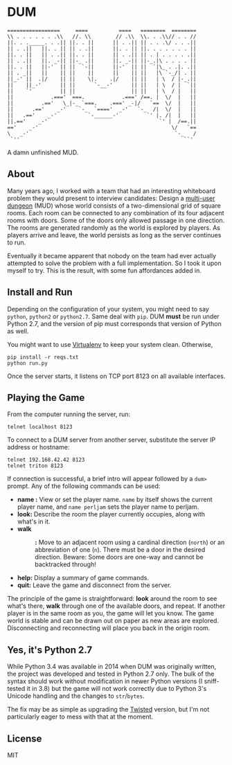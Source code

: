# DUM

    =================     ====          ====   ========  ========
    \\ . . . . . . .\\   //. \\        // .\\  \\. . .\\// . . //
    ||. . ._____. . .|| ||. . ||      || . .|| || . . .\/ . . .||
    || . .||   ||. . || || . .||      ||. . || ||. . . . . . . ||
    ||. . ||   || . .|| ||. . ||      || . .|| || . | . . . . .||
    || . .||   ||. _-|| ||-_ .||      ||. _-|| ||-_.|\ . . . . ||
    ||. . ||   ||-'  || ||  `-||      ||-'  || ||  `|\_ . .|. .||
    || . _||   ||    || ||    ||      ||    || ||   |\ `-_/| . ||
    ||_-' ||  .|/    || ||    \|.    .|/    || ||   | \  / |-_.||
    ||    ||_-'      || ||      `-__-'      || ||   | \  / |  `||
    ||    `'         || ||                  || ||   | \  / |   ||
    ||            .===' `===.            .===' /==. |  \/  |   ||
    ||         .=='   \_|-_ `===.    .===' _-|/   `==  \/  |   ||
    ||      .=='    _-'    `-_  `===='  _-'   `-_  /|  \/  |   ||
    ||   .=='    _-'          `-______-'         `' |. /|  |   ||
    ||.=='    _-'                                    `' |  /==.||
    =='    _-'                                           \/   `==
    \   _-'                                               `-_   /
     `''                                                     ``'

A damn unfinished MUD.

## About

Many years ago, I worked with a team that had an interesting whiteboard problem they would present to interview candidates: Design a [multi-user dungeon](https://en.wikipedia.org/wiki/MUD) (MUD) whose world consists of a two-dimensional grid of square rooms. Each room can be connected to any combination of its four adjacent rooms with doors. Some of the doors only allowed passage in one direction. The rooms are generated randomly as the world is explored by players. As players arrive and leave, the world persists as long as the server continues to run.

Eventually it became apparent that nobody on the team had ever actually attempted to solve the problem with a full implementation. So I took it upon myself to try. This is the result, with some fun affordances added in.

## Install and Run

Depending on the configuration of your system, you might need to say `python`, `python2` or `python2.7`. Same deal with `pip`. DUM **must** be run under Python 2.7, and the version of pip must corresponds that version of Python as well.

You might want to use [Virtualenv](https://virtualenv.pypa.io/en/latest/) to keep your system clean. Otherwise,

    pip install -r reqs.txt
    python run.py

Once the server starts, it listens on TCP port 8123 on all available interfaces.

## Playing the Game

From the computer running the server, run:

    telnet localhost 8123

To connect to a DUM server from another server, substitute the server IP address or hostname:

    telnet 192.168.42.42 8123
    telnet triton 8123

If connection is successful, a brief intro will appear followed by a `dum>` prompt. Any of the following commands can be used:

* **name <str>:** View or set the player name. `name` by itself shows the current player name, and `name perljam` sets the player name to perljam.
* **look:** Describe the room the player currently occupies, along with what's in it.
* **walk <dir>:** Move to an adjacent room using a cardinal direction (`north`) or an abbreviation of one (`n`). There must be a door in the desired direction. Beware: Some doors are one-way and cannot be backtracked through!
* **help:** Display a summary of game commands.
* **quit:** Leave the game and disconnect from the server.

The principle of the game is straightforward: **look** around the room to see what's there, **walk** through one of the available doors, and repeat. If another player is in the same room as you, the game will let you know. The game world is stable and can be drawn out on paper as new areas are explored. Disconnecting and reconnecting will place you back in the origin room.

## Yes, it's Python 2.7

While Python 3.4 was available in 2014 when DUM was originally written, the project was developed and tested in Python 2.7 only. The bulk of the syntax should work without modification in newer Python versions (I sniff-tested it in 3.8) but the game will not work correctly due to Python 3's Unicode handling and the changes to `str`/`bytes`. 

The fix may be as simple as upgrading the [Twisted](https://pypi.org/project/Twisted/) version, but I'm not particularly eager to mess with that at the moment.

## License

MIT
